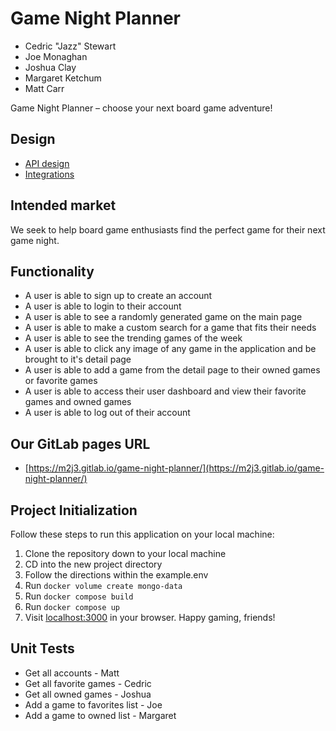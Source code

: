 # Game Night Planner

- Cedric "Jazz" Stewart
- Joe Monaghan
- Joshua Clay
- Margaret Ketchum
- Matt Carr

Game Night Planner – choose your next board game adventure!

## Design

- [API design](docs/api-design.md)
- [Integrations](docs/integrations.md)

## Intended market

We seek to help board game enthusiasts find the perfect game for their next game night.

## Functionality

- A user is able to sign up to create an account
- A user is able to login to their account
- A user is able to see a randomly generated game on the main page
- A user is able to make a custom search for a game that fits their needs
- A user is able to see the trending games of the week
- A user is able to click any image of any game in the application and be brought to it's detail page
- A user is able to add a game from the detail page to their owned games or favorite games
- A user is able to access their user dashboard and view their favorite games and owned games
- A user is able to log out of their account

## Our GitLab pages URL

- [https://m2j3.gitlab.io/game-night-planner/](https://m2j3.gitlab.io/game-night-planner/)

## Project Initialization

Follow these steps to run this application on your local machine:

1. Clone the repository down to your local machine
2. CD into the new project directory
3. Follow the directions within the example.env
4. Run `docker volume create mongo-data`
5. Run `docker compose build`
6. Run `docker compose up`
7. Visit [localhost:3000](localhost:3000/) in your browser. Happy gaming, friends!


## Unit Tests

- Get all accounts - Matt
- Get all favorite games - Cedric
- Get all owned games - Joshua
- Add a game to favorites list - Joe
- Add a game to owned list - Margaret
